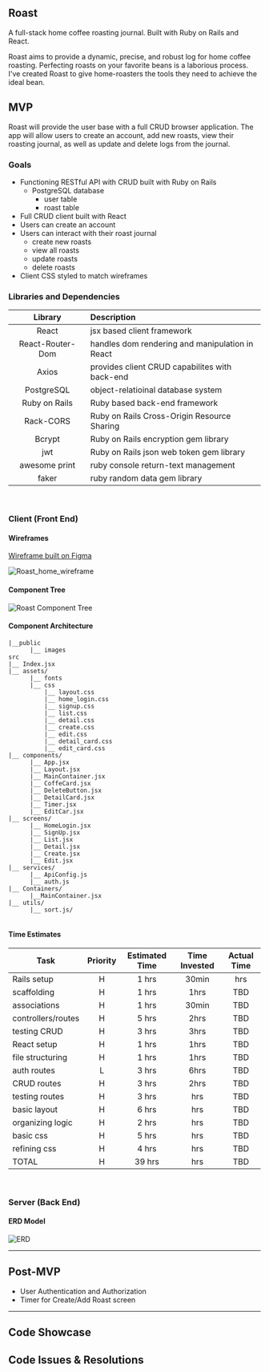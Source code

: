 ## Roast

A full-stack home coffee roasting journal. Built with Ruby on Rails and React.

Roast aims to provide a dynamic, precise, and robust log for home coffee roasting. Perfecting roasts on your favorite beans is a laborious process. I've created Roast to give home-roasters the tools they need to achieve the ideal bean.


## MVP

Roast will provide the user base with a full CRUD browser application. The app will allow users to create an account, add new roasts, view their roasting journal, as well as update and delete logs from the journal.


### Goals

- Functioning RESTful API with CRUD built with Ruby on Rails
  - PostgreSQL database
    - user table
    - roast table
- Full CRUD client built with React
- Users can create an account
- Users can interact with their roast journal
  - create new roasts
  - view all roasts
  - update roasts
  - delete roasts
- Client CSS styled to match wireframes

### Libraries and Dependencies

|     Library      | Description                                |
| :--------------: | :----------------------------------------- |
|      React       | jsx based client framework|
| React-Router-Dom | handles dom rendering and manipulation in React |
|      Axios       | provides client CRUD capabilites with back-end|
|    PostgreSQL    | object-relatioinal database system |
|  Ruby on Rails   | Ruby based back-end framework |
|   Rack-CORS      | Ruby on Rails Cross-Origin Resource Sharing |
|     Bcrypt       | Ruby on Rails encryption gem library |
|      jwt         | Ruby on Rails json web token gem library |
|  awesome print   | ruby console return-text management |
|     faker        | ruby random data gem library |

<br>

### Client (Front End)

#### Wireframes

[Wireframe built on Figma](https://www.figma.com/file/omQOSDP7DrWljFGpiiJdsN/Roast?node-id=0%3A1)

![Roast_home_wireframe](https://user-images.githubusercontent.com/90333715/145507264-c4e6087f-eedf-4780-8462-e99d8861ba25.png)


#### Component Tree
![Roast Component Tree](https://user-images.githubusercontent.com/90333715/145629736-e5ced02b-4660-49d7-9953-e8249959b17d.png)


#### Component Architecture

``` structure
|__public
      |__ images
src
|__ Index.jsx
|__ assets/
      |__ fonts
      |__ css
          |__ layout.css
          |__ home_login.css
          |__ signup.css
          |__ list.css
          |__ detail.css
          |__ create.css
          |__ edit.css
          |__ detail_card.css
          |__ edit_card.css
|__ components/
      |__ App.jsx
      |__ Layout.jsx
      |__ MainContainer.jsx
      |__ CoffeCard.jsx
      |__ DeleteButton.jsx
      |__ DetailCard.jsx
      |__ Timer.jsx
      |__ EditCar.jsx
|__ screens/
      |__ HomeLogin.jsx
      |__ SignUp.jsx
      |__ List.jsx
      |__ Detail.jsx
      |__ Create.jsx
      |__ Edit.jsx
|__ services/
      |__ ApiConfig.js
      |__ auth.js
|__ Containers/
      |__MainContainer.jsx
|__ utils/
      |__ sort.js/
      
```

      
      
#### Time Estimates

| Task                | Priority | Estimated Time | Time Invested | Actual Time |
| ------------------- | :------: | :------------: | :-----------: | :---------: |
| Rails setup   |    H     |     1 hrs      |      30min   |     hrs     |
| scaffolding   |    H     |     1 hrs      |      1hrs    |     TBD     |
| associations  |    H     |     1 hrs      |      30min   |     TBD     |
| controllers/routes |  H  |     5 hrs      |      2hrs     |     TBD     |
| testing CRUD  |    H     |     3 hrs      |      3hrs     |     TBD     |
| React setup   |    H     |     1 hrs      |      1hrs     |     TBD     |
| file structuring |    H  |     1 hrs      |      1hrs     |     TBD     |
| auth routes   |    L     |     3 hrs      |      6hrs     |     TBD     |
| CRUD routes   |    H     |     3 hrs      |      2hrs     |     TBD     |
| testing routes |    H    |     3 hrs      |      hrs     |     TBD     |
| basic layout  |    H     |     6 hrs      |      hrs     |     TBD     |  
| organizing logic | H     |     2 hrs      |      hrs     |     TBD     |  
| basic css     |    H     |     5 hrs      |      hrs     |     TBD     |
| refining css  |    H     |     4 hrs      |      hrs     |     TBD     |
| TOTAL         |    H     |     39 hrs     |      hrs     |     TBD     |


<br>

### Server (Back End)

#### ERD Model

![ERD](https://user-images.githubusercontent.com/90333715/145507583-40425bec-52fe-437a-8d7b-9f6d1cdec035.png)
<br>

***

## Post-MVP

- User Authentication and Authorization
- Timer for Create/Add Roast screen

***

## Code Showcase


## Code Issues & Resolutions

